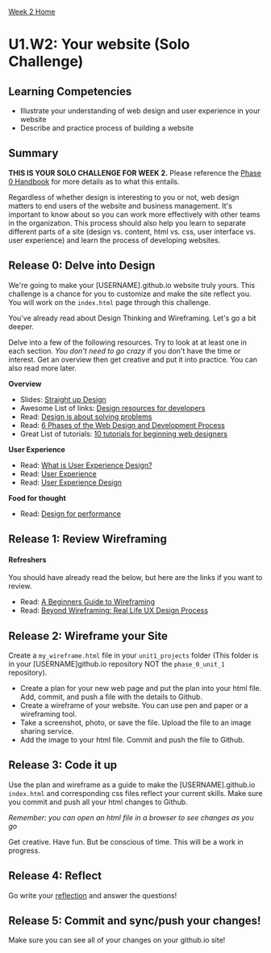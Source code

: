 [Week 2 Home](../)

# U1.W2: Your website (Solo Challenge)


## Learning Competencies
- Illustrate your understanding of web design and user experience in your website
- Describe and practice process of building a website


## Summary

**THIS IS YOUR SOLO CHALLENGE FOR WEEK 2.** Please reference the [Phase 0 Handbook](https://github.com/Devbootcamp/phase_0_handbook/) for more details as to what this entails. 

Regardless of whether design is interesting to you or not, web design matters to end users of the website and business management.  It's important to know about so you can work more effectively with other teams in the organization.  This process should also help you learn to separate different parts of a site (design vs. content, html vs. css, user interface vs. user experience) and learn the process of developing websites.


## Release 0: Delve into Design
 
We're going to make your [USERNAME].github.io website truly yours.  This challenge is a chance for you to customize and make the site reflect you.  You will work on the `index.html` page through this challenge.

You've already read about Design Thinking and Wireframing.  Let's go a bit deeper.

Delve into a few of the following resources.  Try to look at at least
one in each section. *You don't need to go crazy* if you don't have the time or interest.  Get an overview then get creative and put it into practice. You can also read more later.
 
**Overview**
- Slides: [Straight up Design](https://speakerdeck.com/jenmyers/straight-up-design)
- Awesome List of links: [Design resources for developers](https://gist.github.com/jenmyers/7354863)
- Read: [Design is about solving problems](http://www.smashingmagazine.com/2011/08/24/design-solving-problems/)
- Read: [6 Phases of the Web Design and Development Process](http://www.idesignstudios.com/blog/web-design/phases-web-design-development-process/#.UxuuUuddUtU)
- Great List of tutorials: [10 tutorials for beginning web designers](http://code.tutsplus.com/articles/10-hand-picked-tutorials-for-beginning-web-designers--net-9341)

**User Experience**
- Read: [What is User Experience Design?](http://uxdesign.smashingmagazine.com/2010/10/05/what-is-user-experience-design-overview-tools-and-resources/)
- Read: [User Experience](http://en.wikipedia.org/wiki/User_experience)
- Read: [User Experience Design](https://github.com/Devbootcamp/phase_0_unit_1/edit/master/week_1/creative_challenge/readme.md)


**Food for thought**
- Read: [Design for performance](https://speakerdeck.com/lara/design-for-performance)

## Release 1: Review Wireframing

#### Refreshers
You should have already read the below, but here are the links if you
want to review.

- Read: [A Beginners Guide to Wireframing](http://webdesign.tutsplus.com/tutorials/a-beginners-guide-to-wireframing--webdesign-7399)
- Read: [Beyond Wireframing: Real Life UX Design Process](http://uxdesign.smashingmagazine.com/2012/08/29/beyond-wireframing-real-life-ux-design-process/)

## Release 2: Wireframe your Site
Create a `my_wireframe.html` file in your `unit1_projects` folder (This folder is in your [USERNAME]github.io repository NOT the `phase_0_unit_1` repository).

- Create a plan for your new web page and put the plan into your html
file.  Add, commit, and push a file with the details to Github.
- Create a wireframe of your website.  You can use pen and paper or a wireframing tool.  
- Take a screenshot, photo, or save the file. Upload the file to an
image sharing service.
- Add the image to your html file.  Commit and push the file to Github. 

## Release 3: Code it up

Use the plan and wireframe as a guide to make the [USERNAME].github.io
`index.html` and corresponding css files reflect your current skills. Make sure you commit
and push all your html changes to Github.  

*Remember: you can open an html file in a browser to see changes as you
go*

Get creative. Have fun.  But be conscious of time.  This will be a work in progress.

## Release 4: Reflect
Go write your [reflection](my_reflection.md) and answer the questions!

## Release 5: Commit and sync/push your changes!
Make sure you can see all of your changes on your github.io site!

